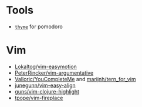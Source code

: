 # Tools

* [`thyme`](http://thymerb.com/) for pomodoro

# Vim

* [Lokaltog/vim-easymotion](https://github.com/Lokaltog/vim-easymotion)
* [PeterRincker/vim-argumentative](https://github.com/PeterRincker/vim-argumentative)
* [Valloric/YouCompleteMe](http://github.com/Valloric/YouCompleteMe)
  and [marijnh/tern_for_vim](http://github.com/marijnh/tern_for_vim)
* [junegunn/vim-easy-align](http://github.com/junegunn/vim-easy-align)
* [guns/vim-clojure-highlight](https://github.com/guns/vim-clojure-highlight)
* [tpope/vim-fireplace](https://github.com/tpope/vim-fireplace)

